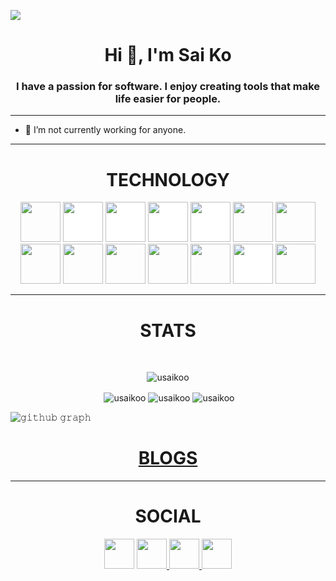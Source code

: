 
![](https://github.com/halfrost/halfrost/blob/master/icons/header_.png)

<h1 align="center">Hi 👋, I'm Sai Ko</h1>
<h3 align="center">I have a passion for software. I enjoy creating tools that make life easier for people.</h3>

---

- 🔭 I’m not currently working for anyone.

---

<h1 align="center">TECHNOLOGY</h1>

<p align="center"><img src="https://cdn.jsdelivr.net/gh/devicons/devicon/icons/react/react-original.svg" style="height: 4rem"/>
<img src="https://cdn.jsdelivr.net/gh/devicons/devicon/icons/nodejs/nodejs-original-wordmark.svg" style="height:4rem; background-color:white"/>
<img src="https://cdn.jsdelivr.net/gh/devicons/devicon/icons/express/express-original-wordmark.svg" style="height: 4rem; background-color:white"/>
<img src="https://cdn.jsdelivr.net/gh/devicons/devicon/icons/mongodb/mongodb-original-wordmark.svg" style="height: 4rem; background-color:white"/>
<img src="https://cdn.jsdelivr.net/gh/devicons/devicon/icons/redux/redux-original.svg" style="height: 4rem; background-color:white"/>
<img src="https://cdn.jsdelivr.net/gh/devicons/devicon/icons/html5/html5-original-wordmark.svg" style="height: 4rem"/>
<img src="https://cdn.jsdelivr.net/gh/devicons/devicon/icons/css3/css3-original-wordmark.svg" style="height: 4rem"/>
<img src="https://cdn.jsdelivr.net/gh/devicons/devicon/icons/javascript/javascript-plain.svg" style="height: 4rem"/>
<img src="https://cdn.jsdelivr.net/gh/devicons/devicon/icons/bootstrap/bootstrap-plain-wordmark.svg"  style="height: 4rem"/>
<img src="https://cdn.jsdelivr.net/gh/devicons/devicon/icons/materialui/materialui-plain.svg" style="height: 4rem"/>
<img src="https://cdn.jsdelivr.net/gh/devicons/devicon/icons/npm/npm-original-wordmark.svg" style="height: 4rem"/>
<img src="https://cdn.jsdelivr.net/gh/devicons/devicon/icons/git/git-plain.svg" style="height: 4rem"/>
<img src="https://cdn.jsdelivr.net/gh/devicons/devicon/icons/github/github-original-wordmark.svg" style="height: 4rem; background-color:white"/>
<img src="https://cdn.jsdelivr.net/gh/devicons/devicon/icons/python/python-original.svg"  style="height: 4rem"/>
</p>

---

<h1 align="center">STATS</h1><br>
<p align="center"> <img src="https://komarev.com/ghpvc/?username=usaikoo" alt="usaikoo" /> </p>


<p align="center">&nbsp;<img align="center" src="https://github-readme-stats.vercel.app/api?username=usaikoo&show_icons=true&hide_border=true" alt="usaikoo" />

<img align="center" src="https://github-readme-streak-stats.herokuapp.com/?user=usaikoo&fire=4F94EF&ring=4F94EF" alt="usaikoo" />
<img align="center" src="https://github-readme-stats.vercel.app/api/top-langs/?username=usaikoo&layout=default&hide=html&card_width=900&hide_border=true" alt="usaikoo" /></p>


![𝚐𝚒𝚝𝚑𝚞𝚋 𝚐𝚛𝚊𝚙𝚑](https://activity-graph.herokuapp.com/graph?username=usaikoo&theme=react-dark&hide_border=true&area=true)


<a href="https://usaiko.dev" target="blank"><h1 align="center">BLOGS</h1>
</a>


---

<h1 align="center">SOCIAL</h1>

<div align="center">
<a href="https://www.linkedin.com/in/usaiko" target="blank"><img src="https://cdn.jsdelivr.net/gh/devicons/devicon/icons/linkedin/linkedin-original.svg" style="height: 3rem"/></a>
<a href="https://twitter.com/USaiKo1" target="blank"><img src="https://cdn.jsdelivr.net/gh/devicons/devicon/icons/twitter/twitter-original.svg" style="height: 3rem"/>
</a>



<a href="https://www.instagram.com/usaiko.dev" target="blank">
<img src="https://img.icons8.com/fluency/48/000000/instagram-new.png/" style="height:3rem">
</a>

<a href="#" target="blank">
<img src="https://img.icons8.com/color/48/000000/youtube-play.png" style="height: 3rem"/>
</a>

</div>



